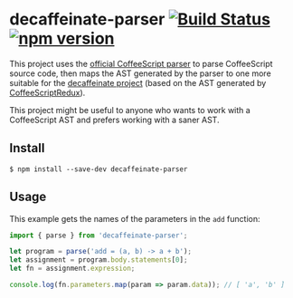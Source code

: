 # decaffeinate-parser [![Build Status](https://travis-ci.org/decaffeinate/decaffeinate-parser.svg?branch=master)](https://travis-ci.org/decaffeinate/decaffeinate-parser) [![npm version](https://badge.fury.io/js/decaffeinate-parser.svg)](https://badge.fury.io/js/decaffeinate-parser)

This project uses the [official CoffeeScript
parser](https://github.com/jashkenas/coffeescript) to parse CoffeeScript source
code, then maps the AST generated by the parser to one more suitable for the
[decaffeinate project](https://github.com/eventualbuddha/decaffeinate) (based on
the AST generated by
[CoffeeScriptRedux](https://github.com/michaelficarra/CoffeeScriptRedux)).

This project might be useful to anyone who wants to work with a CoffeeScript
AST and prefers working with a saner AST.

## Install

```
$ npm install --save-dev decaffeinate-parser
```

## Usage

This example gets the names of the parameters in the `add` function:

```js
import { parse } from 'decaffeinate-parser';

let program = parse('add = (a, b) -> a + b');
let assignment = program.body.statements[0];
let fn = assignment.expression;

console.log(fn.parameters.map(param => param.data)); // [ 'a', 'b' ]
```
